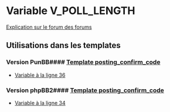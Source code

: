 # Variable V_POLL_LENGTH
[Explication sur le forum des forums](http://forum.forumactif.com/t294113-listing-des-variables#V_POLL_LENGTH)
## Utilisations dans les templates
### Version PunBB#### [Template posting_confirm_code](punbb/posting_confirm_code.md)
* [Variable à la ligne 36](../punbb/posting_confirm_code.tpl#L36)
### Version phpBB2#### [Template posting_confirm_code](subsilver/posting_confirm_code.md)
* [Variable à la ligne 34](../subsilver/posting_confirm_code.tpl#L34)